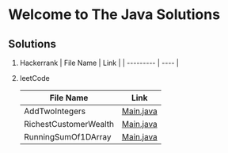 # Welcome to The Java Solutions

## Solutions

1. Hackerrank
   | File Name | Link |
   | --------- | ---- |


2. leetCode

    | File Name | Link |
    | --------- | ---- |
    | AddTwoIntegers | [Main.java](https://github.com/rrob1n/javaSolutions/blob/main/leetcode/AddTwoIntegers/src/Main.java)|
    | RichestCustomerWealth | [Main.java](https://github.com/rrob1n/javaSolutions/blob/main/leetcode/RichestCustomerWealth/src/Main.java)|
    | RunningSumOf1DArray | [Main.java](https://github.com/rrob1n/javaSolutions/blob/main/leetcode/RunningSumOf1DArray/src/Main.java)|